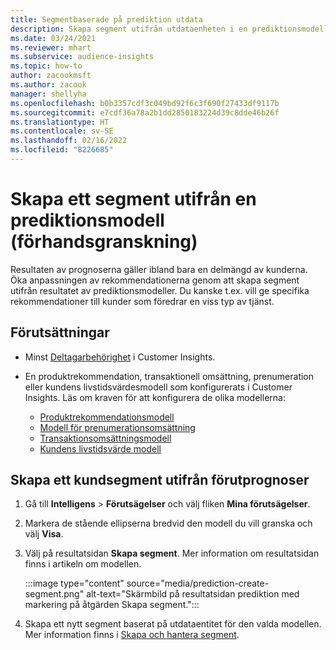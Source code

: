 ```yaml
---
title: Segmentbaserade på prediktion utdata
description: Skapa segment utifrån utdataenheten i en prediktionsmodell.
ms.date: 03/24/2021
ms.reviewer: mhart
ms.subservice: audience-insights
ms.topic: how-to
author: zacookmsft
ms.author: zacook
manager: shellyha
ms.openlocfilehash: b0b3357cdf3c049bd92f6c3f690f27433df9117b
ms.sourcegitcommit: e7cdf36a78a2b1dd2850183224d39c8dde46b26f
ms.translationtype: HT
ms.contentlocale: sv-SE
ms.lasthandoff: 02/16/2022
ms.locfileid: "8226685"
---
```

# <a name="create-a-segment-based-on-a-prediction-model-preview"></a>Skapa ett segment utifrån en prediktionsmodell (förhandsgranskning)

Resultaten av prognoserna gäller ibland bara en delmängd av kunderna. Öka anpassningen av rekommendationerna genom att skapa segment utifrån resultatet av prediktionsmodeller. Du kanske t.ex. vill ge specifika rekommendationer till kunder som föredrar en viss typ av tjänst. 

## <a name="prerequisites"></a>Förutsättningar

- Minst [Deltagarbehörighet](permissions.md) i Customer Insights.

- En produktrekommendation, transaktionell omsättning, prenumeration eller kundens livstidsvärdesmodell som konfigurerats i Customer Insights. Läs om kraven för att konfigurera de olika modellerna:

  - [Produktrekommendationsmodell](predict-product-recommendation.md)
  - [Modell för prenumerationsomsättning](predict-subscription-churn.md)
  - [Transaktionsomsättningsmodell](predict-transactional-churn.md)
  - [Kundens livstidsvärde modell](predict-customer-lifetime-value.md)

## <a name="create-a-customer-segment-based-on-predictions"></a>Skapa ett kundsegment utifrån förutprognoser

1. Gå till **Intelligens** > **Förutsägelser** och välj fliken **Mina förutsägelser**.

1. Markera de stående ellipserna bredvid den modell du vill granska och välj **Visa**.

1. Välj på resultatsidan **Skapa segment**. Mer information om resultatsidan finns i artikeln om modellen.

   :::image type="content" source="media/prediction-create-segment.png" alt-text="Skärmbild på resultatsidan prediktion med markering på åtgärden Skapa segment.":::

1. Skapa ett nytt segment baserat på utdataentitet för den valda modellen. Mer information finns i [Skapa och hantera segment](segments.md).